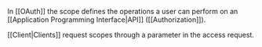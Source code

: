 In [[OAuth]] the scope defines the operations a user can perform on an [[Application Programming Interface|API]] ([[Authorization]]).

[[Client|Clients]] request scopes through a parameter in the access request.
